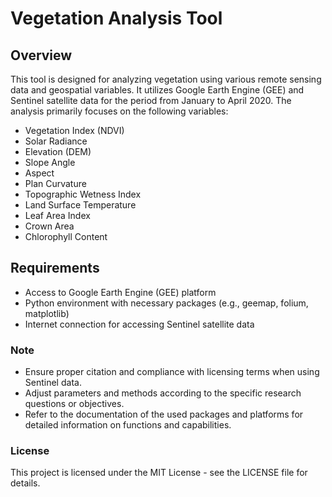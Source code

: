 # Vegetation Analysis Tool
## Overview
This tool is designed for analyzing vegetation using various remote sensing data and geospatial variables. It utilizes Google Earth Engine (GEE) and Sentinel satellite data for the period from January to April 2020. The analysis primarily focuses on the following variables:
- Vegetation Index (NDVI)
- Solar Radiance
- Elevation (DEM)
- Slope Angle
- Aspect
- Plan Curvature
- Topographic Wetness Index
- Land Surface Temperature
- Leaf Area Index
- Crown Area
- Chlorophyll Content
## Requirements
- Access to Google Earth Engine (GEE) platform
- Python environment with necessary packages (e.g., geemap, folium, matplotlib)
- Internet connection for accessing Sentinel satellite data
### Note
- Ensure proper citation and compliance with licensing terms when using Sentinel data.
- Adjust parameters and methods according to the specific research questions or objectives.
- Refer to the documentation of the used packages and platforms for detailed information on functions and capabilities.
### License
This project is licensed under the MIT License - see the LICENSE file for details.
